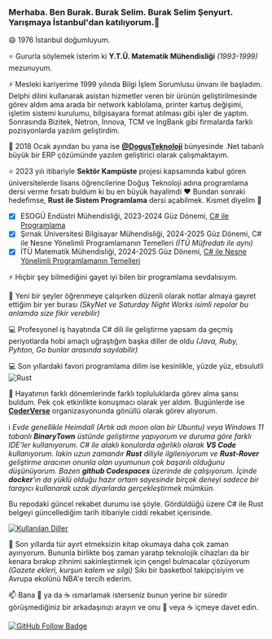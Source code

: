 ### Merhaba. Ben Burak. Burak Selim. Burak Selim Şenyurt. Yarışmaya İstanbul'dan katılıyorum.👋

😄 1976 İstanbul doğumluyum.

⭐ Gururla söylemek isterim ki **Y.T.Ü. Matematik Mühendisliği** _(1993-1999)_ mezunuyum.

⚡ Mesleki kariyerime 1999 yılında Bilgi İşlem Sorumlusu ünvanı ile başladım. Delphi dilini kullanarak asistan hizmetler veren bir ürünün geliştirilmesinde görev aldım ama arada bir network kablolama, printer kartuş değişimi, işletim sistemi kurulumu, bilgisayara format atılması gibi işler de yaptım. Sonrasında Bizitek, Netron, Innova, TCM ve IngBank gibi firmalarda farklı pozisyonlarda yazılım geliştirdim.

🔭 2018 Ocak ayından bu yana ise **[@DogusTeknoloji](https://www.d-teknoloji.com.tr/)** bünyesinde .Net tabanlı büyük bir ERP çözümünde yazılım geliştirici olarak çalışmaktayım.

⭐ 2023 yılı itibariyle **Sektör Kampüste** projesi kapsamında kabul gören üniversitelerde lisans öğrencilerine Doğuş Teknoloji adına programlama dersi verme fırsatı buldum ki bu en büyük hayalimdi ❤️ Bundan sonraki hedefimse, **Rust ile Sistem Programlama** dersi açabilmek. Kısmet diyelim 🙏 
 - [x] ESOGÜ Endüstri Mühendisliği, 2023-2024 Güz Dönemi, [C# ile Programlama](https://github.com/buraksenyurt/akademi)
 - [x] Şırnak Üniversitesi Bilgisayar Mühendisliği, 2024-2025 Güz Dönemi, C# ile Nesne Yönelimli Programlamanın Temelleri _(İTÜ Müfredatı ile aynı)_
 - [x] İTÜ Matematik Mühendisliği, 2024-2025 Güz Dönemi, [C# ile Nesne Yönelimli Programlamanın Temelleri](https://github.com/buraksenyurt/ProgrammingWithCSharp)

⚡ Hiçbir şey bilmediğini gayet iyi bilen bir programlama sevdalısıyım.

🔭 Yeni bir şeyler öğrenmeye çalışırken düzenli olarak notlar almaya gayret ettiğim bir yer burası _(SkyNet ve Saturday Night Works isimli repolar bu anlamda size fikir verebilir)_

💻 Profesyonel iş hayatında C# dili ile geliştirme yapsam da geçmiş periyotlarda hobi amaçlı uğraştığım başka diller de oldu _(Java, Ruby, Pyhton, Go bunlar arasında sayılabilir)_
 
💻 Son yıllardaki favori programlama dilim ise kesinlikle, yüzde yüz, ebsulutli ![Rust](https://img.shields.io/badge/rust-%23000000.svg?&style=flat&logo=rust&logoColor=white)

🌻 Hayatımın farklı dönemlerinde farklı topluluklarda görev alma şansı buldum. Pek çok etkinlikte konuşmacı olarak yer aldım. Bugünlerde ise **[CoderVerse](https://github.com/thecoderverse)** organizasyonunda gönüllü olarak görev alıyorum.

ℹ️ _Evde genellikle Heimdall _(Artık adı moon olan bir Ubuntu)_ veya Windows 11 tabanlı **BinaryTown** üstünde geliştirme yapıyorum ve duruma göre farklı IDE'ler kullanıyorum. C# ile alaklı konularda ağırlıklı olarak **VS Code** kullanıyorum. lakin uzun zamandır **Rust** diliyle ilgileniyorum ve **Rust-Rover** geliştirme aracının onunla olan uyumunun çok başarılı olduğunu düşünüyorum. Bazen **github Codespaces** üzerinde de çalışıyorum. İçinde **docker**'ın da yüklü olduğu hazır ortam sayesinde birçok deneyi sadece bir tarayıcı kullanarak uzak diyarlarda gerçekleştirmek mümkün._

Bu repodaki güncel rekabet durumu ise şöyle. Gördüldüğü üzere C# ile Rust belgeyi güncellediğim tarih itibariyle ciddi rekabet içerisinde.

[![Kullanılan Diller](https://github-readme-stats-sigma-five.vercel.app/api/top-langs/?username=buraksenyurt&layout=compact&langs_count=5&hide=html,smarty,javascript)](https://github-readme-stats-sigma-five.vercel.app/api/top-langs/?username=buraksenyurt&layout=compact&langs_count=5&hide=html,smarty,javascript)

:sparkling_heart: Son yıllarda tür ayırt etmeksizin kitap okumaya daha çok zaman ayırıyorum. Bununla birlikte boş zaman yaratıp teknolojik cihazları da bir kenara bırakıp zihnimi sakinleştirmek için çengel bulmacalar çözüyorum _(Gazete ekleri, kurşun kalem ve silgi)_ Sıkı bir basketbol takipçisiyim ve Avrupa ekolünü NBA'e tercih ederim.

📫 Bana :tea: ya da :coffee: ısmarlamak isterseniz bunun yerine bir süredir görüşmediğiniz bir arkadaşınızı arayın ve onu :tea: veya :coffee: içmeye davet edin.

[![GitHub Follow Badge](https://img.shields.io/github/followers/buraksenyurt?label=follow&style=social)](https://github.com/buraksenyurt)
